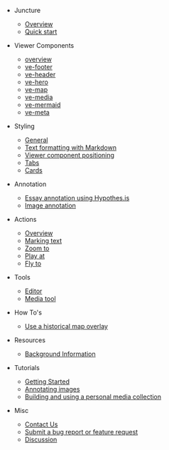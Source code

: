 - Juncture

  - [Overview](/)
  - [Quick start](/quick-start)

- Viewer Components
  - [overview](/overview)
  - [ve-footer](/components/footer)
  - [ve-header](/components/header)
  - [ve-hero](/components/hero)
  - [ve-map](/components/map)
  - [ve-media](/components/media)
  - [ve-mermaid](/components/mermaid)
  - [ve-meta](/components/meta)

- Styling
  - [General](/styling/general)
  - [Text formatting with Markdown](/styling/markdown)
  - [Viewer component positioning](/styling/component-positioning)
  - [Tabs](/styling/tabs)
  - [Cards](/styling/cards)

- Annotation
  - [Essay annotation using Hypothes.is](/essay-annotation)
  - [Image annotation](/image-annotation)

- Actions
  - [Overview](/actions)
  - [Marking text](/actions/marking-text)
  - [Zoom to](/actions/zoom-to)
  - [Play at](/actions/play-at)
  - [Fly to](/actions/fly-to)

- Tools
  - [Editor](/tools/editor)
  - [Media tool](/tools/media-tool)

- How To's
  - [Use a historical map overlay](/howto/historical-map)

- Resources
  - [Background Information](/background)

- Tutorials
  - [Getting Started](/tutorials/getting-started)
  - [Annotating images](/tutorials/annotating-images)
  - [Building and using a personal media collection](/tutorials/media-collection)

- Misc
  - [Contact Us](/contact)
  - [Submit a bug report or feature request](/issues)
  - [Discussion](/discussion)
